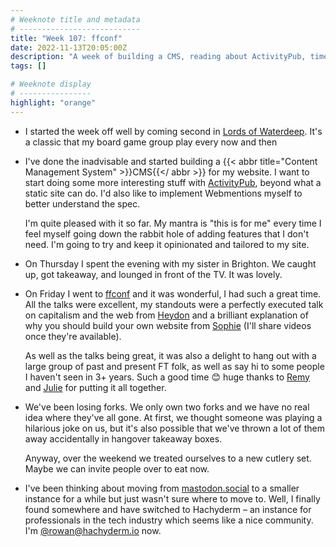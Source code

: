 ```yaml
---
# Weeknote title and metadata
# ---------------------------
title: "Week 107: ffconf"
date: 2022-11-13T20:05:00Z
description: "A week of building a CMS, reading about ActivityPub, time with my sister, amazing conferences, buying forks, and finding a friendly new Mastodon instance."
tags: []

# Weeknote display
# ----------------
highlight: "orange"
---
```


  * I started the week off well by coming second in [Lords of Waterdeep](https://boardgamegeek.com/boardgame/110327/lords-waterdeep). It's a classic that my board game group play every now and then

  * I've done the inadvisable and started building a {{< abbr title="Content Management System" >}}CMS{{</ abbr >}} for my website. I want to start doing some more interesting stuff with [ActivityPub](https://www.w3.org/TR/activitypub/), beyond what a static site can do. I'd also like to implement Webmentions myself to better understand the spec.

    I'm quite pleased with it so far. My mantra is "this is for me" every time I feel myself going down the rabbit hole of adding features that I don't need. I'm going to try and keep it opinionated and tailored to my site.

  * On Thursday I spent the evening with my sister in Brighton. We caught up, got takeaway, and lounged in front of the TV. It was lovely.

  * On Friday I went to [ffconf](https://ffconf.org/) and it was wonderful, I had such a great time. All the talks were excellent, my standouts were a perfectly executed talk on capitalism and the web from [Heydon](https://heydonworks.com/) and a brilliant explanation of why you should build your own website from [Sophie](https://localghost.dev/) (I'll share videos once they're available).

    As well as the talks being great, it was also a delight to hang out with a large group of past and present FT folk, as well as say hi to some people I haven't seen in 3+ years. Such a good time :blush: huge thanks to [Remy](https://remysharp.com/) and [Julie](https://twitter.com/julieanne) for putting it all together.

  * We've been losing forks. We only own two forks and we have no real idea where they've all gone. At first, we thought someone was playing a hilarious joke on us, but it's also possible that we've thrown a lot of them away accidentally in hangover takeaway boxes.

    Anyway, over the weekend we treated ourselves to a new cutlery set. Maybe we can invite people over to eat now.

  * I've been thinking about moving from [mastodon.social](https://mastodon.social/) to a smaller instance for a while but just wasn't sure where to move to. Well, I finally found somewhere and have switched to Hachyderm – an instance for professionals in the tech industry which seems like a nice community. I'm [@rowan@hachyderm.io](https://hachyderm.io/@rowan) now.
